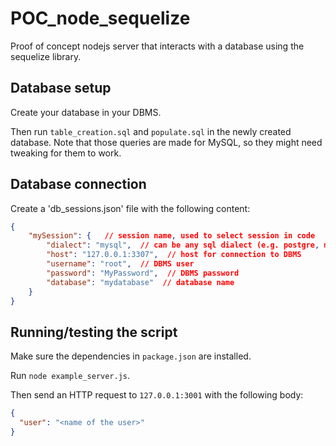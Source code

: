 # POC_node_sequelize
Proof of concept nodejs server that interacts with a database using the sequelize library.


## Database setup

Create your database in your DBMS.

Then run `table_creation.sql` and `populate.sql` in the newly created database. Note that those queries are made for MySQL, so they might need tweaking for them to work.


## Database connection

Create a 'db_sessions.json' file with the following content:

```json
{
    "mySession": {   // session name, used to select session in code
        "dialect": "mysql",  // can be any sql dialect (e.g. postgre, mongo, ...)
        "host": "127.0.0.1:3307",  // host for connection to DBMS
        "username": "root",  // DBMS user
        "password": "MyPassword",  // DBMS password
        "database": "mydatabase"  // database name
    }
}
```


## Running/testing the script

Make sure the dependencies in `package.json` are installed.

Run `node example_server.js`.

Then send an HTTP request to `127.0.0.1:3001` with the following body:
```json
{
  "user": "<name of the user>"
}
```

